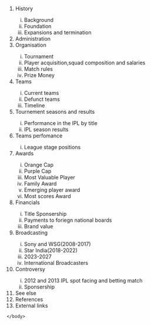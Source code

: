 <!DOCTYPE html>
<html>
    <head>
        <title>My first webpage</title>
    </head>
    <body>
        <ol type="1">
     <li>History</li>
     <ol type="i">
        <li>Background</li>
        <li>Foundation</li>
        <li>Expansions and termination</li>
     </ol>
     <li>Administration</li>
     <li>Organisation</li>
     <ol type="i">
        <li>Tournament </li>
        <li>Player acquisition,squad composition and salaries</li>
        <li>Match rules</li>
        <li>
            Prize Money
        </li>
     </ol>
     <li>Teams</li>
     <ol type="i">
        <li>Current teams</li>
        <li>Defunct teams</li>
        <li>Timeline</li>
     </ol>
     <li>Tournement seasons and results</li>
     <ol type="i">
        <li>Performance in the IPL by title</li>
        <li>IPL season results</li>
     </ol>
     <li>Teams perfomance</li>
     <ol type="i">
        <li>League stage positions</li>
     </ol>
     <li>Awards</li>
     <ol type="i">
        <li>Orange Cap</li>
        <li>Purple Cap</li>
        <li>Most Valuable Player</li>
        <li>Family Award</li>
        <li>Emerging player award</li>
        <li>Most scores Award</li>
 </ol>
    <li>Financials</li>
    <ol type="i">
        <li>Title Sponsership</li>
        <li>Payments to foriegn national boards</li>
        <li>Brand value</li>
    </ol>
    <li>Broadcasting</li>
    <ol type="i">
        <li>Sony and WSG(2008-2017)</li>
        <li>
            Star India(2018-2022)
        </li>
        <li>2023-2027</li>
        <li>International Broadcasters</li>
    </ol>
    <li>Controversy</li>
    <ol type="i">
        <li>2012 and 2013 IPL spot facing and betting match</li>
        <li>Sponsership</li>
    </ol>
    <li>See else</li>
  <li>References</li>
<li>External links</li>
</ol>

    </body>
</html>
